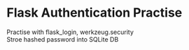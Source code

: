 # Flask Authentication Practise
Practise with flask_login, werkzeug.security<br>
Stroe hashed password into SQLite DB <br>